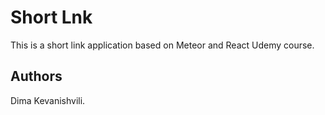 # Short Lnk

This is a short link application based on Meteor and React Udemy course. 

## Authors

Dima Kevanishvili.